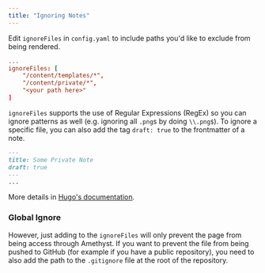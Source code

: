```yaml
---
title: "Ignoring Notes"
---
```


Edit `ignoreFiles` in `config.yaml` to include paths you'd like to exclude from being rendered.

```toml
...
ignoreFiles: [  
    "/content/templates/*",  
    "/content/private/*", 
    "<your path here>"
]
```

`ignoreFiles` supports the use of Regular Expressions (RegEx) so you can ignore patterns as well (e.g. ignoring all `.png`s by doing `\\.png$`).
To ignore a specific file, you can also add the tag `draft: true` to the frontmatter of a note.

```markdown
---
title: Some Private Note
draft: true
---
...
```

More details in [Hugo's documentation](https://gohugo.io/getting-started/configuration/#ignore-content-and-data-files-when-rendering).

### Global Ignore
However, just adding to the `ignoreFiles` will only prevent the page from being access through Amethyst. If you want to prevent the file from being pushed to GitHub (for example if you have a public repository), you need to also add the path to the `.gitignore` file at the root of the repository.